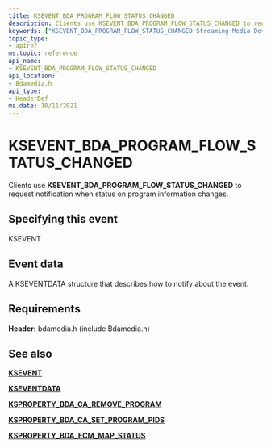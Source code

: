 ```yaml
---
title: KSEVENT_BDA_PROGRAM_FLOW_STATUS_CHANGED
description: Clients use KSEVENT_BDA_PROGRAM_FLOW_STATUS_CHANGED to request notification when status on program information changes.
keywords: ["KSEVENT_BDA_PROGRAM_FLOW_STATUS_CHANGED Streaming Media Devices"]
topic_type:
- apiref
ms.topic: reference
api_name:
- KSEVENT_BDA_PROGRAM_FLOW_STATUS_CHANGED
api_location:
- Bdamedia.h
api_type:
- HeaderDef
ms.date: 10/11/2021
---
```


# KSEVENT_BDA_PROGRAM_FLOW_STATUS_CHANGED

Clients use **KSEVENT_BDA_PROGRAM_FLOW_STATUS_CHANGED** to request notification when status on program information changes.

## Specifying this event

KSEVENT

## Event data

A KSEVENTDATA structure that describes how to notify about the event.

## Requirements

**Header:** bdamedia.h (include Bdamedia.h)

## See also

[**KSEVENT**](./ksevent-structure.md)

[**KSEVENTDATA**](/windows-hardware/drivers/ddi/ks/ns-ks-kseventdata)

[**KSPROPERTY_BDA_CA_REMOVE_PROGRAM**](ksproperty-bda-ca-remove-program.md)

[**KSPROPERTY_BDA_CA_SET_PROGRAM_PIDS**](ksproperty-bda-ca-set-program-pids.md)

[**KSPROPERTY_BDA_ECM_MAP_STATUS**](ksproperty-bda-ecm-map-status.md)
